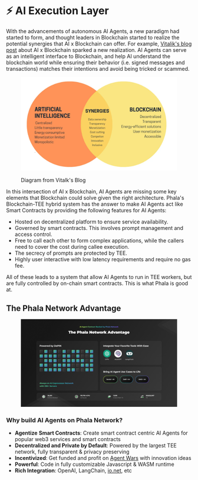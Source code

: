 # ⚡ AI Execution Layer

With the advancements of autonomous AI Agents, a new paradigm had started to form, and thought leaders in Blockchain started to realize the potential synergies that AI x Blockchain can offer. For example, [Vitalik's blog post](https://vitalik.eth.limo/general/2024/01/30/cryptoai.html) about AI x Blockchain sparked a new realization. AI Agents can serve as an intelligent interface to Blockchain, and help AI understand the blockchain world while ensuring their behavior (i.e. signed messages and transactions) matches their intentions and avoid being tricked or scammed.

<figure><img src="../.gitbook/assets/AIxBlockchain.png" alt=""><figcaption><p>Diagram from Vitalk's Blog</p></figcaption></figure>

In this intersection of AI x Blockchain, AI Agents are missing some key elements that Blockchain could solve given the right architecture. Phala's Blockchain-TEE hybrid system has the answer to make AI Agents act like Smart Contracts by providing the following features for AI Agents:

* Hosted on decentralized platform to ensure service availability.
* Governed by smart contracts. This involves prompt management and access control.
* Free to call each other to form complex applications, while the callers need to cover the cost during callee execution.
* The secrecy of prompts are protected by TEE.
* Highly user interactive with low latency requirements and require no gas fee.

All of these leads to a system that allow AI Agents to run in TEE workers, but are fully controlled by on-chain smart contracts. This is what Phala is good at.

## The Phala Network Advantage

<figure><img src="../.gitbook/assets/AI-Agent-DePIN (1).png" alt=""><figcaption></figcaption></figure>

### Why build AI Agents on Phala Network?

* **Agentize** **Smart Contracts**: Create smart contract centric AI Agents for popular web3 services and smart contracts
* **Decentralized and Private by Default**: Powered by the largest TEE network, fully transparent & privacy preserving
* **Incentivized**: Get funded and profit on [Agent Wars](broken-reference) with innovation ideas
* **Powerful**: Code in fully customizable Javascript & WASM runtime
* **Rich Integration**: OpenAI, LangChain, [io.net](http://io.net/), etc

